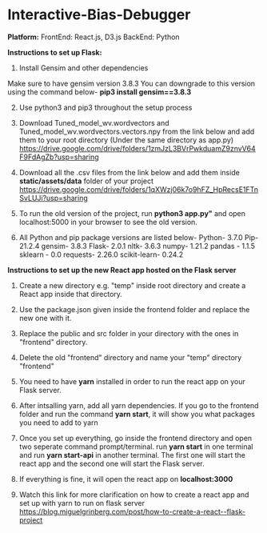 # Interactive-Bias-Debugger

**Platform:**
FrontEnd: React.js, D3.js
BackEnd: Python

**Instructions to set up Flask:**

1. Install Gensim and other dependencies

Make sure to have gensim version 3.8.3
You can downgrade to this version using the command below-
**pip3 install gensim==3.8.3**

2. Use python3 and pip3 throughout the setup process

3. Download Tuned_model_wv.wordvectors and Tuned_model_wv.wordvectors.vectors.npy from the link below and add
   them to your root directory (Under the same directory as app.py)
   https://drive.google.com/drive/folders/1zmJzL3BVrPwkduamZ9znvV64F9FdAgZb?usp=sharing

4. Download all the .csv files from the link below and add them inside **static/assets/data** folder of your project
   https://drive.google.com/drive/folders/1qXWzj06k7o9hFZ_HpRecsE1FTnSvLUJi?usp=sharing
5. To run the old version of the project, run **python3 app.py"** and open localhost:5000 in your browser to see the old version.

6. All Python and pip package versions are listed below-
   Python- 3.7.0
   Pip- 21.2.4
   gensim- 3.8.3
   Flask- 2.0.1
   nltk- 3.6.3
   numpy- 1.21.2
   pandas - 1.1.5
   sklearn - 0.0
   requests- 2.26.0
   scikit-learn- 0.24.2

**Instructions to set up the new React app hosted on the Flask server**

1.  Create a new directory e.g. "temp" inside root directory and create a React app inside that directory.
2.  Use the package.json given inside the frontend folder and replace the new one with it.
3.  Replace the public and src folder in your directory with the ones in "frontend" directory.
4.  Delete the old "frontend" directory and name your "temp" directory "frontend"
5.  You need to have **yarn** installed in order to run the react app on your Flask server.
6.  After intsalling yarn, add all yarn dependencies.
    If you go to the frontend folder and run the command **yarn start**, it will show you what packages you need to add to yarn
7.  Once you set up everything, go inside the frontend directory and open two seperate command prompt/terminal.
    run **yarn start** in one terminal and run **yarn start-api** in another terminal.
    The first one will start the react app and the second one will start the Flask server.
8.  If everything is fine, it will open the react app on **localhost:3000**

9.  Watch this link for more clarification on how to create a react app and set up with yarn to run on flask server
    https://blog.miguelgrinberg.com/post/how-to-create-a-react--flask-project
